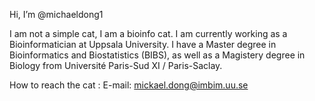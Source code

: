 
Hi, I’m @michaeldong1

I am not a simple cat, I am a bioinfo cat.
I am currently working as a Bioinformatician at Uppsala University.
I have a Master degree in Bioinformatics and Biostatistics (BIBS), as well as a Magistery degree in Biology from Université Paris-Sud XI / Paris-Saclay.


How to reach the cat : 
E-mail: mickael.dong@imbim.uu.se

